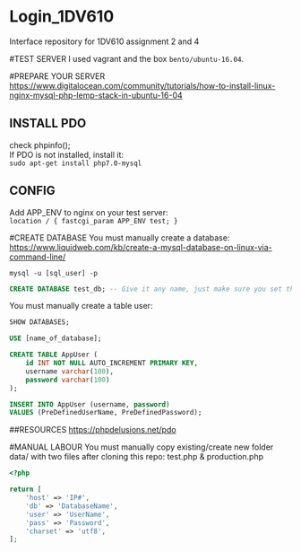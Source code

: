 # Login_1DV610
Interface repository for 1DV610 assignment 2 and 4

#TEST SERVER
I used vagrant and the box `bento/ubuntu-16.04`.

#PREPARE YOUR SERVER
https://www.digitalocean.com/community/tutorials/how-to-install-linux-nginx-mysql-php-lemp-stack-in-ubuntu-16-04

## INSTALL PDO
check phpinfo();  
If PDO is not installed, install it:  
`sudo apt-get install php7.0-mysql`

## CONFIG
Add APP_ENV to nginx on your test server:  
`location / {
    fastcgi_param APP_ENV test;
}`

#CREATE DATABASE
You must manually create a database:  
https://www.liquidweb.com/kb/create-a-mysql-database-on-linux-via-command-line/

`mysql -u [sql_user] -p`

```sql
CREATE DATABASE test_db; -- Give it any name, just make sure you set the name in config.
```

You must manually create a table user:

```sql
SHOW DATABASES;
```

```sql
USE [name_of_database];
```

```sql
CREATE TABLE AppUser (
    id INT NOT NULL AUTO_INCREMENT PRIMARY KEY,
    username varchar(100),
    password varchar(100)
);
```

```sql
INSERT INTO AppUser (username, password)
VALUES (PreDefinedUserName, PreDefinedPassword);
```

##RESOURCES
https://phpdelusions.net/pdo

#MANUAL LABOUR
You must manually copy existing/create new folder data/ with two files after cloning this repo: test.php & production.php

```php
<?php

return [
    'host' => 'IP#',
    'db' => 'DatabaseName',
    'user' => 'UserName',
    'pass' => 'Password',
    'charset' => 'utf8',
];
```